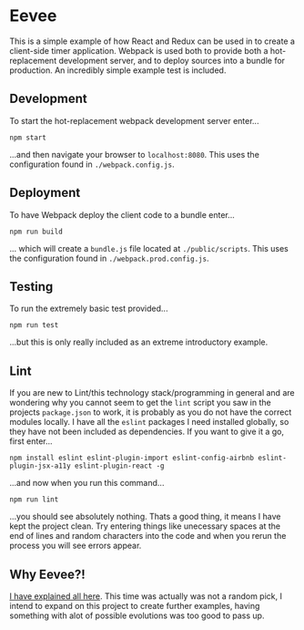 # Eevee
This is a simple example of how React and Redux can be used in to create a client-side timer application. 
Webpack is used both to provide both a hot-replacement development server, and to deploy sources into a bundle for production. 
An incredibly simple example test is included.

## Development
To start the hot-replacement webpack development server enter...

```
npm start
```

...and then navigate your browser to `localhost:8080`. This uses the configuration found in `./webpack.config.js`.

## Deployment
To have Webpack deploy the client code to a bundle enter...

```
npm run build
```

... which will create a `bundle.js` file located at `./public/scripts`. This uses the configuration found in `./webpack.prod.config.js`.

## Testing
To run the extremely basic test provided...

```
npm run test
```

...but this is only really included as an extreme introductory example.

## Lint

If you are new to Lint/this technology stack/programming in general and are wondering why you cannot seem to get the `lint` script you saw in the projects `package.json` to work, it is probably as you do not have the correct modules locally.
I have all the `eslint` packages I need installed globally, so they have not been included as dependencies. If you want to give it a go, first enter...

```
npm install eslint eslint-plugin-import eslint-config-airbnb eslint-plugin-jsx-a11y eslint-plugin-react -g
```

...and now when you run this command...

```
npm run lint
```

...you should see absolutely nothing. Thats a good thing, it means I have kept the project clean. Try entering things like unecessary spaces at the end of lines and random characters into the code and when you rerun the process you will see errors appear.

## Why Eevee?!

[I have explained all here](http://chrispatti.com/gotta-name-em-all/). This time was actually was not a random pick, I intend to expand on this project to create further examples, having something with alot of possible evolutions was too good to pass up.
